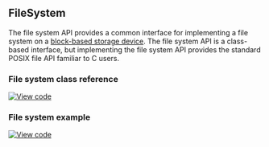 ## FileSystem

The file system API provides a common interface for implementing a file system on a [block-based storage device](/docs/v5.7/reference/contributing-storage.html#block-devices). The file system API is a class-based interface, but implementing the file system API provides the standard POSIX file API familiar to C users.

### File system class reference

[![View code](https://www.mbed.com/embed/?type=library)](https://os.mbed.com/docs/v5.7/mbed-os-api-doxy/classmbed_1_1_file_system.html)

### File system example

[![View code](https://www.mbed.com/embed/?url=https://github.com/armmbed/mbed-os-example-fat-filesystem)](https://github.com/ARMmbed/mbed-os-example-fat-filesystem/blob/master/main.cpp)
